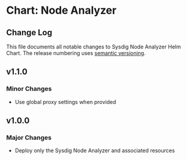 # Chart: Node Analyzer

## Change Log

This file documents all notable changes to Sysdig Node Analyzer Helm Chart. The release numbering uses [semantic versioning](http://semver.org).

## v1.1.0

### Minor Changes

* Use global proxy settings when provided

## v1.0.0

### Major Changes

* Deploy only the Sysdig Node Analyzer and associated resources
